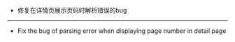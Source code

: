 - 修复在详情页展示页码时解析错误的bug

--------------------

- Fix the bug of parsing error when displaying page number in detail page